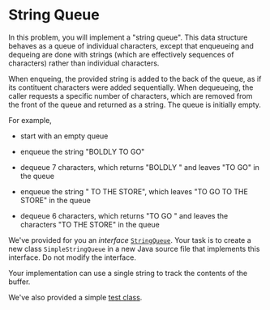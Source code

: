 # String Queue

In this problem, you will implement a "string queue". This data structure
behaves as a queue of individual characters, except that enqueueing and 
dequeing are done with strings (which are effectively sequences of characters)
rather than individual characters.

When enqueing, the provided string is added to the back of the queue, as if its
contituent characters were added sequentially. When dequeueing, the caller
requests a specific number of characters, which are removed from the front of 
the queue and returned as a string. The queue is initially empty.

For example, 

- start with an empty queue

- enqueue the string "BOLDLY TO GO" 

- dequeue 7 characters, which returns "BOLDLY " and leaves "TO GO" in the queue

- enqueue the string " TO THE STORE", which leaves "TO GO TO THE STORE" in the
  queue

- dequeue 6 characters, which returns "TO GO " and leaves the characters "TO THE
  STORE" in the queue

We've provided for you an _interface_ [`StringQueue`](StringQueue.java). Your
task is to create a new class `SimpleStringQueue` in a new Java source file that
implements this interface. Do not modify the interface.

Your implementation can use a single string to track the contents of the buffer.

We've also provided a simple [test class](Test.java). 

